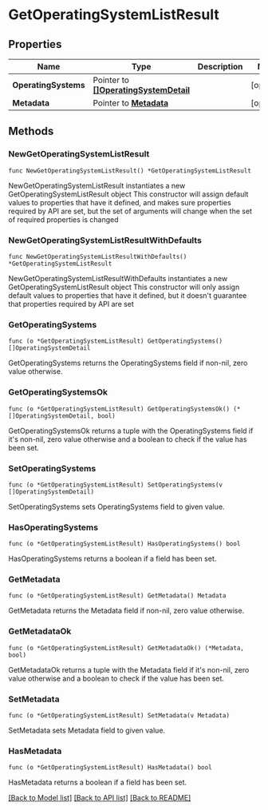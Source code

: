 # GetOperatingSystemListResult

## Properties

Name | Type | Description | Notes
------------ | ------------- | ------------- | -------------
**OperatingSystems** | Pointer to [**[]OperatingSystemDetail**](OperatingSystemDetail.md) |  | [optional] 
**Metadata** | Pointer to [**Metadata**](Metadata.md) |  | [optional] 

## Methods

### NewGetOperatingSystemListResult

`func NewGetOperatingSystemListResult() *GetOperatingSystemListResult`

NewGetOperatingSystemListResult instantiates a new GetOperatingSystemListResult object
This constructor will assign default values to properties that have it defined,
and makes sure properties required by API are set, but the set of arguments
will change when the set of required properties is changed

### NewGetOperatingSystemListResultWithDefaults

`func NewGetOperatingSystemListResultWithDefaults() *GetOperatingSystemListResult`

NewGetOperatingSystemListResultWithDefaults instantiates a new GetOperatingSystemListResult object
This constructor will only assign default values to properties that have it defined,
but it doesn't guarantee that properties required by API are set

### GetOperatingSystems

`func (o *GetOperatingSystemListResult) GetOperatingSystems() []OperatingSystemDetail`

GetOperatingSystems returns the OperatingSystems field if non-nil, zero value otherwise.

### GetOperatingSystemsOk

`func (o *GetOperatingSystemListResult) GetOperatingSystemsOk() (*[]OperatingSystemDetail, bool)`

GetOperatingSystemsOk returns a tuple with the OperatingSystems field if it's non-nil, zero value otherwise
and a boolean to check if the value has been set.

### SetOperatingSystems

`func (o *GetOperatingSystemListResult) SetOperatingSystems(v []OperatingSystemDetail)`

SetOperatingSystems sets OperatingSystems field to given value.

### HasOperatingSystems

`func (o *GetOperatingSystemListResult) HasOperatingSystems() bool`

HasOperatingSystems returns a boolean if a field has been set.

### GetMetadata

`func (o *GetOperatingSystemListResult) GetMetadata() Metadata`

GetMetadata returns the Metadata field if non-nil, zero value otherwise.

### GetMetadataOk

`func (o *GetOperatingSystemListResult) GetMetadataOk() (*Metadata, bool)`

GetMetadataOk returns a tuple with the Metadata field if it's non-nil, zero value otherwise
and a boolean to check if the value has been set.

### SetMetadata

`func (o *GetOperatingSystemListResult) SetMetadata(v Metadata)`

SetMetadata sets Metadata field to given value.

### HasMetadata

`func (o *GetOperatingSystemListResult) HasMetadata() bool`

HasMetadata returns a boolean if a field has been set.


[[Back to Model list]](../README.md#documentation-for-models) [[Back to API list]](../README.md#documentation-for-api-endpoints) [[Back to README]](../README.md)


